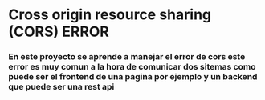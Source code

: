 # Cross origin resource sharing (CORS) ERROR

### En este proyecto se aprende a manejar el error de cors este error es muy comun a la hora de comunicar dos sitemas como puede ser el frontend de una pagina por ejemplo y un backend que puede ser una rest api